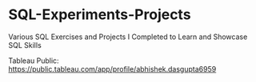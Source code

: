 # SQL-Experiments-Projects
Various SQL Exercises and Projects I Completed to Learn and Showcase SQL Skills

Tableau Public: https://public.tableau.com/app/profile/abhishek.dasgupta6959
